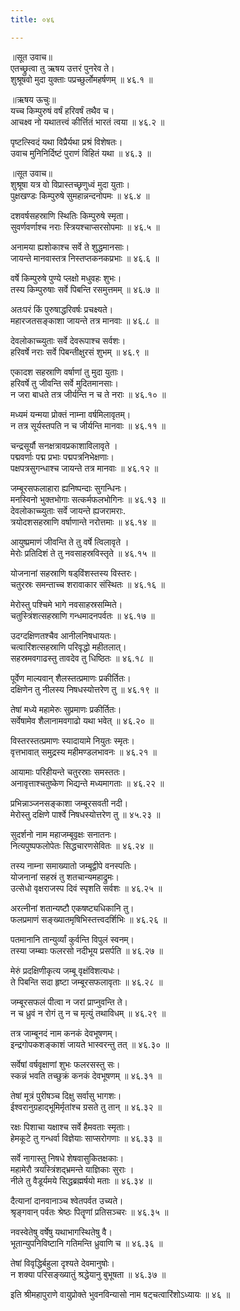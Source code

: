 ```yaml
---
title: ०४६

---
```

॥सूत उवाच॥  
एतच्छ्रुत्वा तु ऋषय उत्तरं पुनरेव ते।  
शुश्रूषवो मुदा युक्ताः पप्रच्छुर्लोमहर्षणम् ॥ ४६.१ ॥  

॥ऋषय ऊचुः॥  
यच्च किम्पुरुषं वर्षं हरिवर्षं तथैव च।  
आचक्ष्व नो यथातत्त्वं कीर्त्तितं भारतं त्वया ॥ ४६.२ ॥  

पृष्टत्स्विदं यथा विप्रैर्यथा प्रश्रं विशेषतः।  
उवाच मुनिनिर्दिष्टं पुराणं विहितं यथा ॥ ४६.३ ॥  

॥सूत उवाच॥  
शुश्रूषा यत्र वो विप्रास्तच्छृणुध्वं मुदा युताः।  
पुक्षखण्डः किम्पुरुषे सुमहान्नन्दनोपमः ॥ ४६.४ ॥  

दशवर्षसहस्राणि स्थितिः किम्पुरुषे स्मृता।  
सुवर्णवर्णाश्च नराः स्त्रियश्चाप्सरसोपमाः ॥ ४६.५ ॥  

अनामया ह्यशोकाश्च सर्वे ते शुद्धमानसाः।  
जायन्ते मानवास्तत्र निस्तप्तकनकप्रभाः ॥ ४६.६ ॥  

वर्षे किम्पुरुषे पुण्ये प्लक्षो मधुवहः शुभः।  
तस्य किम्पुरुषाः सर्वे पिबन्ति रसमुत्तमम् ॥ ४६.७ ॥  

अतःपरं किं पुरुषाद्धरिवर्षः प्रचक्ष्यते।  
महारजतसङ्काशा जायन्ते तत्र मानवाः ॥ ४६.८ ॥  

देवलोकाच्च्युताः सर्वे देवरूपाश्च सर्वशः।  
हरिवर्षे नराः सर्वे पिबन्तीक्षुरसं शुभम् ॥ ४६.९ ॥  

एकादश सहस्राणि वर्षाणां तु मुदा युताः।  
हरिवर्षे तु जीवन्ति सर्वे मुदितमानसाः।  
न जरा बाधते तत्र जीर्यन्ति न च ते नराः ॥ ४६.१० ॥  

मध्यमं यन्मया प्रोक्तं नाम्ना वर्षमिलावृतम्।  
न तत्र सूर्यस्तपति न च जीर्यन्ति मानवाः ॥ ४६.११ ॥  

चन्द्रसूर्यौ सनक्षत्रावप्रकाशाविलावृते ।  
पद्मवर्णाः पद्म प्रभाः पद्मपत्रनिभेक्षणाः।  
पक्षपत्रसुगन्धाश्च जायन्ते तत्र मानवाः ॥ ४६.१२ ॥  

जम्बूरसफलाहारा ह्यनिष्पन्दाः सुगन्धिनः।  
मनस्विनो भुक्तभोगाः सत्कर्मफलभोगिनः ॥ ४६.१३ ॥  
देवलोकाच्च्युताः सर्वे जायन्ते ह्यजरामराः.  
त्रयोदशसहस्राणि वर्षाणान्ते नरोत्तमाः ॥ ४६.१४ ॥  

आयुष्प्रमाणं जीवन्ति ते तु वर्षे त्विलावृते ।  
मेरोः प्रतिदिशं ते तु नवसाहस्रविस्तृते ॥ ४६.१५ ॥  

योजनानां सहस्राणि षड्‌विंशस्तस्य विस्तरः।  
चतुरस्रः समन्ताच्च शरावाकार संस्थितः ॥ ४६.१६ ॥  

मेरोस्तु पश्चिमे भागे नवसाहस्रसम्मिते।  
चतुस्त्रिंशत्सहस्राणि गन्धमादनपर्वतः ॥ ४६.१७ ॥  

उदग्दक्षिणतश्चैव आनीलनिषधायतः।  
चत्वारिंशत्सहस्राणि परिवृद्धो महीतलात्।  
सहस्रमवगाढस्तु तावदेव तु धिष्ठितः ॥ ४६.१८ ॥  

पूर्वेण माल्यवान् शैलस्तत्प्रमाणः प्रकीर्तितः।  
दक्षिणेन तु नीलस्य निषधस्योत्तरेण तु ॥ ४६.१९ ॥  

तेषां मध्ये महामेरुः सुप्रमाणः प्रकीर्तितः।  
सर्वेषामेव शैलानामवगाढो यथा भवेत् ॥ ४६.२० ॥  

विस्तरस्तत्प्रमाणः स्यादायामे नियुतः स्मृतः।  
वृत्तभावात् समुद्रस्य महीमण्डलभावनः ॥ ४६.२१ ॥  

आयामाः परिहीयन्ते चतुरस्राः समस्ततः।  
अनावृत्ताश्चतुष्केण भिद्यन्ते मध्यमागताः ॥ ४६.२२ ॥  

प्रभिन्नाञ्जनसङ्काशा जम्बूरसवती नदी।  
मेरोस्तु दक्षिणे पार्श्वे निषधस्योत्तरेण तु ॥ ४५.२३ ॥  

सुदर्शनो नाम महाजम्बूवृक्षः सनातनः।  
नित्यपुष्पफलोपेतः सिद्धचारणसेवितः ॥ ४६.२४ ॥  

तस्य नाम्ना समाख्यातो जम्बूद्वीपे वनस्पतिः।  
योजनानां सहस्रं तु शतचान्यमहाद्रुमः।  
उत्सेधो वृक्षराजस्प दिवं स्पृशति सर्वशः ॥ ४६.२५ ॥  

अरत्नीनां शतान्यष्टौ एकषष्ट्यधिकानि तु।  
फलप्रमाणं सङ्ख्यातमृषिभिस्तत्त्वदर्शिभिः ॥ ४६.२६ ॥  

पतमानानि तान्युर्व्यां कुर्वन्ति विपुलं स्वनम्।  
तस्या जम्ब्वाः फलरसो नदीभूय प्रसर्पति ॥ ४६.२७ ॥  

मेरुं प्रदक्षिणीकृत्य जम्बू वृक्षंविशत्यधः।  
ते पिबन्ति सदा हृष्टा जम्बूरसफलावृताः ॥ ४६.२८ ॥  

जम्बूरसफलं पीत्वा न जरां प्राप्नुवन्ति ते।  
न च ध्रुवं न रोगं तु न च मृत्युं तथाविधम् ॥ ४६.२९ ॥  

तत्र जाम्बूनदं नाम कनकं देवभूषणम्।  
इन्द्रगोपकशङ्काशं जायते भास्वरन्तु तत् ॥ ४६.३० ॥  

सर्वेषां वर्षवृक्षाणां शुभः फलरसस्तु सः।  
स्कन्नं भवति तच्छुक्रं कनकं देवभूषणम् ॥ ४६.३१ ॥  

तेषां मूत्रं पुरीषञ्च दिक्षु सर्वासु भागशः।  
ईश्वरानुग्रहाद्भूमिर्मृतांश्च ग्रसते तु तान् ॥ ४६.३२ ॥  

रक्षः पिशाचा यक्षाश्च सर्वे हैमवताः स्मृताः।  
हेमकूटे तु गन्धर्वा विज्ञेयाः साप्सरोगणाः ॥ ४६.३३ ॥  

सर्वे नागास्तु निषधे शेषवासुकितक्षकाः।  
महामेरौ त्रयस्त्रिंशद्भ्रमन्ते याज्ञिकाः सुराः ।  
नीले तु वैडूर्यमये सिद्धब्रह्मर्षयो मताः ॥ ४६.३४ ॥  

दैत्यानां दानवानाञ्च श्वेतपर्वत उच्यते।  
श्रृङ्गवान् पर्वतः श्रेष्ठः पितॄणां प्रतिसञ्चरः ॥ ४६.३५ ॥  

नवस्वेतेषु वर्षेषु यथाभागस्थितेषु वै।  
भूतान्युपनिविष्टानि गतिमन्ति ध्रुवाणि च ॥ ४६.३६ ॥  

तेषां विवृद्धिर्बहुला दृश्यते देवमानुषोः।  
न शक्या परिसङ्ख्यातुं श्रद्धेयानु बुभूषता ॥ ४६.३७ ॥  

इति श्रीमहापुराणे वायुप्रोक्ते भुवनविन्यासो नाम षट्चत्वारिंशोऽध्यायः ॥ ४६ ॥
